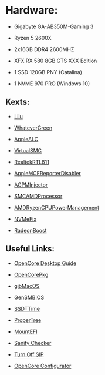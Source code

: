 # Hardware:

- Gigabyte GA-AB350M-Gaming 3

- Ryzen 5 2600X

- 2x16GB DDR4 2600MHZ

- XFX RX 580 8GB GTS XXX Edition

- 1 SSD 120GB PNY (Catalina)

- 1 NVME 970 PRO (Windows 10)

## Kexts:

- [Lilu](https://github.com/acidanthera/Lilu)

- [WhateverGreen](https://github.com/acidanthera/WhateverGreen)

- [AppleALC](https://github.com/acidanthera/AppleALC)

- [VirtualSMC](https://github.com/acidanthera/VirtualSMC)

- [RealtekRTL811](https://github.com/Mieze/RTL8111_driver_for_OS_X)

- [AppleMCEReporterDisabler](https://github.com/AMD-OSX/AMD_Vanilla/tree/opencore/Extra)

- [AGPMInjector](https://github.com/Pavo-IM/AGPMInjector)

- [SMCAMDProcessor](https://github.com/trulyspinach/SMCAMDProcessor)

- [AMDRyzenCPUPowerManagement](https://github.com/trulyspinach/SMCAMDProcessor)

- [NVMeFix](https://github.com/acidanthera/NVMeFix)

- [RadeonBoost](https://forums.macrumors.com/threads/tired-of-low-geekbench-scores-use-radeonboost.2231366/)

## Useful Links:

- [OpenCore Desktop Guide](https://dortania.github.io/OpenCore-Desktop-Guide/)

- [OpenCorePkg](https://github.com/acidanthera/OpenCorePkg)

- [gibMacOS](https://github.com/corpnewt/gibMacOS)

- [GenSMBIOS](https://github.com/corpnewt/GenSMBIOS)

- [SSDTTime](https://github.com/corpnewt/SSDTTime)

- [ProperTree](https://github.com/corpnewt/ProperTree)

- [MountEFI](https://github.com/corpnewt/MountEFI)

- [Sanity Checker](https://opencore.slowgeek.com/)

- [Turn Off SIP](https://www.imore.com/how-turn-system-integrity-protection-macos)

- [OpenCore Configurator](https://mackie100projects.altervista.org/download-opencore-configurator/)
